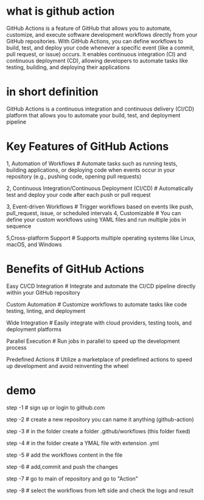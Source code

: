 # what is github action
GitHub Actions is a feature of GitHub that allows you to automate, customize, and execute software development workflows directly from your GitHub repositories. With GitHub Actions, you can define workflows to build, test, and deploy your code whenever a specific event (like a commit, pull request, or issue) occurs. It enables continuous integration (CI) and continuous deployment (CD), allowing developers to automate tasks like testing, building, and deploying their applications
# in short definition
GitHub Actions is a continuous integration and continuous delivery (CI/CD) platform that allows you to automate your build, test, and deployment pipeline

#  Key Features of GitHub Actions
1, Automation of Workflows    #   Automate tasks such as running tests, building applications, or deploying code when events occur in your repository (e.g., pushing code, opening pull requests) 

2, Continuous Integration/Continuous Deployment (CI/CD)   #   Automatically test and deploy your code after each push or pull request

3, Event-driven Workflows   #    Trigger workflows based on events like push, pull_request, issue, or scheduled intervals
4, Customizable    #    You can define your custom workflows using YAML files and run multiple jobs  in sequence

5,Cross-platform Support    #   Supports multiple operating systems like Linux, macOS, and Windows

#  Benefits of GitHub Actions
Easy CI/CD Integration  #   Integrate and automate the CI/CD pipeline directly within your GitHub repository

Custom Automation     #    Customize workflows to automate tasks like code testing, linting, and deployment

Wide Integration     #      Easily integrate with cloud providers, testing tools, and deployment platforms

Parallel Execution    #   Run jobs in parallel to speed up the development process

Predefined Actions    #    Utilize a marketplace of predefined actions to speed up development and avoid reinventing the wheel

#  demo
step -1   #  sign up or login to github.com

step -2   #  create a new repository you can name it anything (github-action)

step -3   #  in the folder create a folder .github/workflows (this folder fixed)

step -4   #  in the folder create a YMAL file with extension .yml

step -5   #  add the workflows content in the file

step -6   #  add,commit and push the changes 

step -7   #  go to main of repository and go to "Action"

step -8   #  select the workflows from left side and check the logs and result

